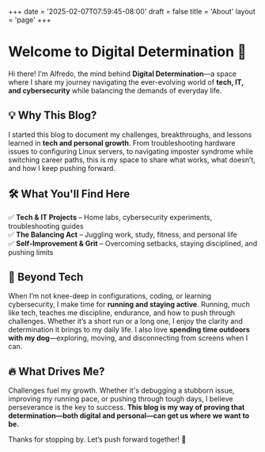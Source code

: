 +++
date = '2025-02-07T07:59:45-08:00'
draft = false
title = 'About'
layout = 'page'
+++

# Welcome to **Digital Determination** 🚀

Hi there! I'm Alfredo, the mind behind **Digital Determination**—a space where I share my journey navigating the ever-evolving world of **tech, IT, and cybersecurity** while balancing the demands of everyday life.

## 💡 **Why This Blog?**

I started this blog to document my challenges, breakthroughs, and lessons learned in **tech and personal growth**. From troubleshooting hardware issues to configuring Linux servers, to navigating imposter syndrome while switching career paths, this is my space to share what works, what doesn’t, and how I keep pushing forward.

## 🛠 **What You'll Find Here**

✅ **Tech & IT Projects** – Home labs, cybersecurity experiments, troubleshooting guides  
✅ **The Balancing Act** – Juggling work, study, fitness, and personal life  
✅ **Self-Improvement & Grit** – Overcoming setbacks, staying disciplined, and pushing limits

## 🏃 **Beyond Tech**

When I’m not knee-deep in configurations, coding, or learning cybersecurity, I make time for **running and staying active**. Running, much like tech, teaches me discipline, endurance, and how to push through challenges. Whether it’s a short run or a long one, I enjoy the clarity and determination it brings to my daily life. I also love **spending time outdoors with my dog**—exploring, moving, and disconnecting from screens when I can.

## 🔥 **What Drives Me?**

Challenges fuel my growth. Whether it's debugging a stubborn issue, improving my running pace, or pushing through tough days, I believe perseverance is the key to success. **This blog is my way of proving that determination—both digital and personal—can get us where we want to be.**

Thanks for stopping by. Let’s push forward together! 🚀
